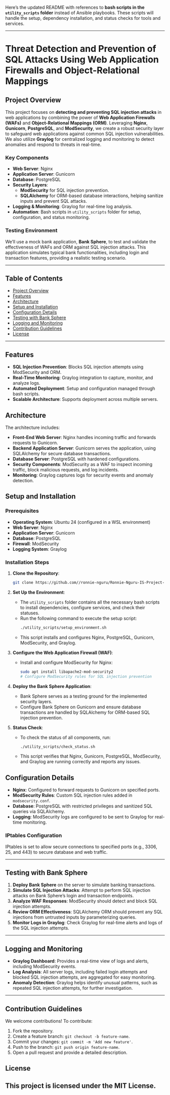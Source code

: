 Here’s the updated README with references to **bash scripts in the `utility_scripts` folder** instead of Ansible playbooks. These scripts will handle the setup, dependency installation, and status checks for tools and services.

---

# Threat Detection and Prevention of SQL Attacks Using Web Application Firewalls and Object-Relational Mappings

## Project Overview
This project focuses on **detecting and preventing SQL injection attacks** in web applications by combining the power of **Web Application Firewalls (WAFs)** and **Object-Relational Mappings (ORM)**. Leveraging **Nginx**, **Gunicorn**, **PostgreSQL**, and **ModSecurity**, we create a robust security layer to safeguard web applications against common SQL injection vulnerabilities. We also utilize **Graylog** for centralized logging and monitoring to detect anomalies and respond to threats in real-time.

### Key Components
- **Web Server**: Nginx
- **Application Server**: Gunicorn
- **Database**: PostgreSQL
- **Security Layers**:
  - **ModSecurity** for SQL injection prevention.
  - **SQLAlchemy** for ORM-based database interactions, helping sanitize inputs and prevent SQL attacks.
- **Logging & Monitoring**: Graylog for real-time log analysis.
- **Automation**: Bash scripts in `utility_scripts` folder for setup, configuration, and status monitoring.

### Testing Environment
We’ll use a mock bank application, **Bank Sphere**, to test and validate the effectiveness of WAFs and ORM against SQL injection attacks. This application simulates typical bank functionalities, including login and transaction features, providing a realistic testing scenario.

---

## Table of Contents
- [Project Overview](#project-overview)
- [Features](#features)
- [Architecture](#architecture)
- [Setup and Installation](#setup-and-installation)
- [Configuration Details](#configuration-details)
- [Testing with Bank Sphere](#testing-with-bank-sphere)
- [Logging and Monitoring](#logging-and-monitoring)
- [Contribution Guidelines](#contribution-guidelines)
- [License](#license)

---

## Features
- **SQL Injection Prevention**: Blocks SQL injection attempts using ModSecurity and ORM.
- **Real-Time Monitoring**: Graylog integration to capture, monitor, and analyze logs.
- **Automated Deployment**: Setup and configuration managed through bash scripts.
- **Scalable Architecture**: Supports deployment across multiple servers.

## Architecture

The architecture includes:
- **Front-End Web Server**: Nginx handles incoming traffic and forwards requests to Gunicorn.
- **Backend Application Server**: Gunicorn serves the application, using SQLAlchemy for secure database transactions.
- **Database Server**: PostgreSQL with hardened configurations.
- **Security Components**: ModSecurity as a WAF to inspect incoming traffic, block malicious requests, and log incidents.
- **Monitoring**: Graylog captures logs for security events and anomaly detection.

## Setup and Installation

### Prerequisites
- **Operating System**: Ubuntu 24 (configured in a WSL environment)
- **Web Server**: Nginx
- **Application Server**: Gunicorn
- **Database**: PostgreSQL
- **Firewall**: ModSecurity
- **Logging System**: Graylog

### Installation Steps
1. **Clone the Repository**:
   ```bash
   git clone https://github.com//ronnie-nguru/Ronnie-Nguru-IS-Project-2.git
   
   ```

2. **Set Up the Environment**:
   - The `utility_scripts` folder contains all the necessary bash scripts to install dependencies, configure services, and check their statuses.
   - Run the following command to execute the setup script:
     ```bash
     ./utility_scripts/setup_environment.sh
     ```
   - This script installs and configures Nginx, PostgreSQL, Gunicorn, ModSecurity, and Graylog.

3. **Configure the Web Application Firewall (WAF)**:
   - Install and configure ModSecurity for Nginx:
     ```bash
     sudo apt install libapache2-mod-security2
     # Configure ModSecurity rules for SQL injection prevention
     ```

4. **Deploy the Bank Sphere Application**:
   - Bank Sphere serves as a testing ground for the implemented security layers.
   - Configure Bank Sphere on Gunicorn and ensure database transactions are handled by SQLAlchemy for ORM-based SQL injection prevention.

5. **Status Check**:
   - To check the status of all components, run:
     ```bash
     ./utility_scripts/check_status.sh
     ```
   - This script verifies that Nginx, Gunicorn, PostgreSQL, ModSecurity, and Graylog are running correctly and reports any issues.

## Configuration Details

- **Nginx**: Configured to forward requests to Gunicorn on specified ports.
- **ModSecurity Rules**: Custom SQL injection rules added in `modsecurity.conf`.
- **Database**: PostgreSQL with restricted privileges and sanitized SQL queries via SQLAlchemy.
- **Logging**: ModSecurity logs are configured to be sent to Graylog for real-time monitoring.

### IPtables Configuration
IPtables is set to allow secure connections to specified ports (e.g., 3306, 25, and 443) to secure database and web traffic.

---

## Testing with Bank Sphere

1. **Deploy Bank Sphere** on the server to simulate banking transactions.
2. **Simulate SQL Injection Attacks**: Attempt to perform SQL injection attacks on Bank Sphere’s login and transaction endpoints.
3. **Analyze WAF Responses**: ModSecurity should detect and block SQL injection attempts.
4. **Review ORM Effectiveness**: SQLAlchemy ORM should prevent any SQL injections from untrusted inputs by parameterizing queries.
5. **Monitor Logs in Graylog**: Check Graylog for real-time alerts and logs of the SQL injection attempts.

---

## Logging and Monitoring

- **Graylog Dashboard**: Provides a real-time view of logs and alerts, including ModSecurity events.
- **Log Analysis**: All server logs, including failed login attempts and blocked SQL injection attempts, are aggregated for easy monitoring.
- **Anomaly Detection**: Graylog helps identify unusual patterns, such as repeated SQL injection attempts, for further investigation.

---

## Contribution Guidelines
We welcome contributions! To contribute:
1. Fork the repository.
2. Create a feature branch: `git checkout -b feature-name`.
3. Commit your changes: `git commit -m 'Add new feature'`.
4. Push to the branch: `git push origin feature-name`.
5. Open a pull request and provide a detailed description.

## License
This project is licensed under the MIT License. 
---
